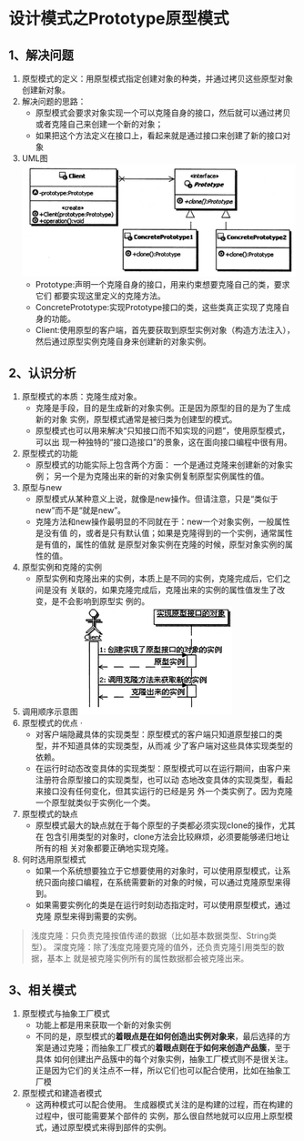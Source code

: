 # 设计模式之Prototype原型模式
## 1、解决问题
1. 原型模式的定义：用原型模式指定创建对象的种类，并通过拷贝这些原型对象创建新对象。
2. 解决问题的思路：
    - 原型模式会要求对象实现一个可以克隆自身的接口，然后就可以通过拷贝或者克隆自己来创建一个新的对象；
    - 如果把这个方法定义在接口上，看起来就是通过接口来创建了新的接口对象
3. UML图
![](_v_images/20191105142158733_18204.png)
    - Prototype:声明一个克隆自身的接口，用来约束想要克隆自己的类，要求它们 都要实现这里定义的克隆方法。
    - ConcretePrototype:实现Prototype接口的类，这些类真正实现了克隆自身的功能。
    - Client:使用原型的客户端，首先要获取到原型实例对象（构造方法注入），然后通过原型实例克隆自身来创建新的对象实例。
## 2、认识分析
1. 原型模式的本质：克隆生成对象。
    - 克隆是手段，目的是生成新的对象实例。正是因为原型的目的是为了生成新的对象 实例，原型模式通常是被归类为创建型的模式。
    - 原型模式也可以用来解决“只知接口而不知实现的问题”，使用原型模式，可以出 现一种独特的“接口造接口”的景象，这在面向接口编程中很有用。
2. 原型模式的功能
    - 原型模式的功能实际上包含两个方面：
    一个是通过克隆来创建新的对象实例； 
    另一个是为克隆出来的新的对象实例复制原型实例属性的值。
3. 原型与new
    - 原型模式从某种意义上说，就像是new操作。但请注意，只是“类似于new”而不是“就是new”。
    - 克隆方法和new操作最明显的不同就在于：new一个对象实例，一般属性是没有值 的，或者是只有默认值；如果是克隆得到的一个实例，通常属性是有值的，属性的值就 是原型对象实例在克隆的时候，原型对象实例的属性的值。
4. 原型实例和克隆的实例
    - 原型实例和克隆出来的实例，本质上是不同的实例，克隆完成后，它们之间是没有 关联的，如果克隆完成后，克隆出来的实例的属性值发生了改变，是不会影响到原型实 例的。
5. 调用顺序示意图
![](_v_images/20191105143327116_13105.png)
6. 原型模式的优点 ·
    - 对客户端隐藏具体的实现类型：原型模式的客户端只知道原型接口的类型，并不知道具体的实现类型，从而减 少了客户端对这些具体实现类型的依赖。
    - 在运行时动态改变具体的实现类型：原型模式可以在运行期间，由客户来注册符合原型接口的实现类型，也可以动 态地改变具体的实现类型，看起来接口没有任何变化，但其实运行的已经是另 外一个类实例了。因为克隆一个原型就类似于实例化一个类。
7. 原型模式的缺点
    - 原型模式最大的缺点就在于每个原型的子类都必须实现clone的操作，尤其在 包含引用类型的对象时，clone方法会比较麻烦，必须要能够递归地让所有的相 关对象都要正确地实现克隆。
8. 何时选用原型模式
    - 如果一个系统想要独立于它想要使用的对象时，可以使用原型模式，让系统只面向接口编程，在系统需要新的对象的时候，可以通过克隆原型来得到。
    - 如果需要实例化的类是在运行时刻动态指定时，可以使用原型模式，通过克隆 原型来得到需要的实例。

>浅度克隆：只负责克隆按值传递的数据（比如基本数据类型、String类型）。
深度克隆：除了浅度克隆要克隆的值外，还负责克隆引用类型的数据，基本上 就是被克隆实例所有的属性数据都会被克隆出来。

## 3、相关模式
1. 原型模式与抽象工厂模式
    - 功能上都是用来获取一个新的对象实例
    - 不同的是，原型模式的**着眼点是在如何创造出实例对象来**，最后选择的方 案是通过克隆；而抽象工厂模式的**着眼点则在于如何来创造产品簇**，至于具体 如何创建出产品簇中的每个对象实例，抽象工厂模式则不是很关注。正是因为它们的关注点不一样，所以它们也可以配合使用，比如在抽象工厂模
2. 原型模式和建造者模式
    - 这两种模式可以配合使用。
    生成器模式关注的是构建的过程，而在构建的过程中，很可能需要某个部件的 实例，那么很自然地就可以应用上原型模式，通过原型模式来得到部件的实例。
